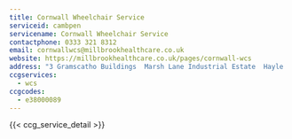 ```yaml
---
title: Cornwall Wheelchair Service
serviceid: cambpen
servicename: Cornwall Wheelchair Service
contactphone: 0333 321 8312
email: cornwallwcs@millbrookhealthcare.co.uk
website: https://millbrookhealthcare.co.uk/pages/cornwall-wcs
address: "3 Gramscatho Buildings  Marsh Lane Industrial Estate  Hayle  Cornwall  TR27 5JR"
ccgservices:
  - wcs
ccgcodes:
  - e38000089
---
```


{{< ccg_service_detail >}}
